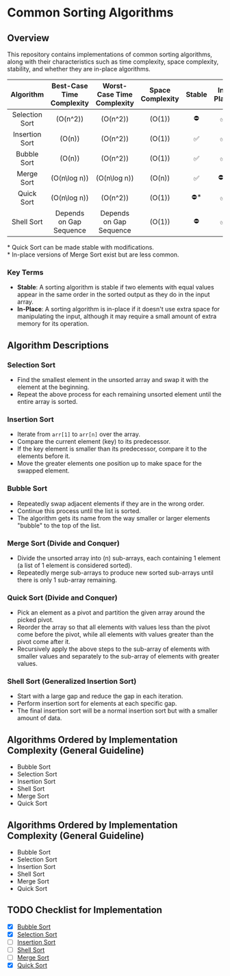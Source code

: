 # Common Sorting Algorithms

## Overview

This repository contains implementations of common sorting algorithms, along with their characteristics such as time complexity, space complexity, stability, and whether they are in-place algorithms.

|   Algorithm    | Best-Case Time Complexity | Worst-Case Time Complexity | Space Complexity | Stable | In-Place |
| :------------: | :-----------------------: | :------------------------: | :--------------: | :----: | :------: |
| Selection Sort |          \(O(n^2)\)       |          \(O(n^2)\)        |       \(O(1)\)   |   ⛔    |    ✅     |
| Insertion Sort |          \(O(n)\)         |          \(O(n^2)\)        |       \(O(1)\)   |   ✅    |    ✅     |
|  Bubble Sort   |          \(O(n)\)         |          \(O(n^2)\)        |       \(O(1)\)   |   ✅    |    ✅     |
|   Merge Sort   |         \(O(n\log n)\)    |         \(O(n\log n)\)     |       \(O(n)\)   |   ✅    |    ⛔*    |
|   Quick Sort   |         \(O(n\log n)\)    |          \(O(n^2)\)        |       \(O(1)\)   |   ⛔*   |    ✅     |
|   Shell Sort   |    Depends on Gap Sequence |    Depends on Gap Sequence |       \(O(1)\)   |   ⛔    |    ✅     |

\* Quick Sort can be made stable with modifications.  
\* In-place versions of Merge Sort exist but are less common.

### Key Terms

- **Stable**: A sorting algorithm is stable if two elements with equal values appear in the same order in the sorted output as they do in the input array.
- **In-Place**: A sorting algorithm is in-place if it doesn't use extra space for manipulating the input, although it may require a small amount of extra memory for its operation.

## Algorithm Descriptions

### Selection Sort
- Find the smallest element in the unsorted array and swap it with the element at the beginning.
- Repeat the above process for each remaining unsorted element until the entire array is sorted.

### Insertion Sort
- Iterate from `arr[1]` to `arr[n]` over the array.
- Compare the current element (key) to its predecessor.
- If the key element is smaller than its predecessor, compare it to the elements before it.
- Move the greater elements one position up to make space for the swapped element.

### Bubble Sort
- Repeatedly swap adjacent elements if they are in the wrong order.
- Continue this process until the list is sorted.
- The algorithm gets its name from the way smaller or larger elements "bubble" to the top of the list.

### Merge Sort (Divide and Conquer)
- Divide the unsorted array into \(n\) sub-arrays, each containing 1 element (a list of 1 element is considered sorted).
- Repeatedly merge sub-arrays to produce new sorted sub-arrays until there is only 1 sub-array remaining.

### Quick Sort (Divide and Conquer)
- Pick an element as a pivot and partition the given array around the picked pivot.
- Reorder the array so that all elements with values less than the pivot come before the pivot, while all elements with values greater than the pivot come after it.
- Recursively apply the above steps to the sub-array of elements with smaller values and separately to the sub-array of elements with greater values.

### Shell Sort (Generalized Insertion Sort)
- Start with a large gap and reduce the gap in each iteration.
- Perform insertion sort for elements at each specific gap.
- The final insertion sort will be a normal insertion sort but with a smaller amount of data.

## Algorithms Ordered by Implementation Complexity (General Guideline)
- Bubble Sort
- Selection Sort
- Insertion Sort
- Shell Sort
- Merge Sort
- Quick Sort

## Algorithms Ordered by Implementation Complexity (General Guideline)
- Bubble Sort
- Selection Sort
- Insertion Sort
- Shell Sort
- Merge Sort
- Quick Sort

## TODO Checklist for Implementation

- [x] [Bubble Sort](./bubblesort.c)
- [x] [Selection Sort](./selectionsort.c)
- [ ] [Insertion Sort](./insertionsort.c)
- [ ] [Shell Sort](./shellsort.c)
- [ ] [Merge Sort](./mergesort.c)
- [x] [Quick Sort](./quicksort.c)
